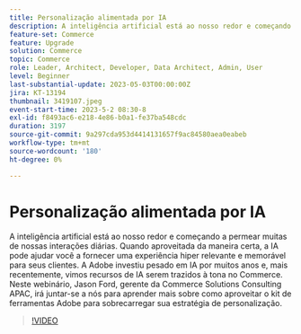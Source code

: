 ```yaml
---
title: Personalização alimentada por IA
description: A inteligência artificial está ao nosso redor e começando a permear muitas de nossas interações diárias. Quando aproveitada da maneira certa, a IA pode ajudar você a fornecer uma experiência hiper relevante e memorável para seus clientes. A Adobe investiu pesado em IA por muitos anos e, mais recentemente, vimos recursos de IA serem trazidos à tona no Commerce. Neste webinário, Jason Ford, gerente da Commerce Solutions Consulting APAC, irá juntar-se a nós para aprender mais sobre como aproveitar o kit de ferramentas Adobe para sobrecarregar sua estratégia de personalização.
feature-set: Commerce
feature: Upgrade
solution: Commerce
topic: Commerce
role: Leader, Architect, Developer, Data Architect, Admin, User
level: Beginner
last-substantial-update: 2023-05-03T00:00:00Z
jira: KT-13194
thumbnail: 3419107.jpeg
event-start-time: 2023-5-2 08:30-8
exl-id: f8493ac6-e218-4e86-b0a1-fe37ba548cdc
duration: 3197
source-git-commit: 9a297cda953d4414131657f9ac84580aea0eabeb
workflow-type: tm+mt
source-wordcount: '180'
ht-degree: 0%

---
```


# Personalização alimentada por IA

A inteligência artificial está ao nosso redor e começando a permear muitas de nossas interações diárias. Quando aproveitada da maneira certa, a IA pode ajudar você a fornecer uma experiência hiper relevante e memorável para seus clientes. A Adobe investiu pesado em IA por muitos anos e, mais recentemente, vimos recursos de IA serem trazidos à tona no Commerce. Neste webinário, Jason Ford, gerente da Commerce Solutions Consulting APAC, irá juntar-se a nós para aprender mais sobre como aproveitar o kit de ferramentas Adobe para sobrecarregar sua estratégia de personalização.

>[!VIDEO](https://video.tv.adobe.com/v/3419107/?learn=on)
